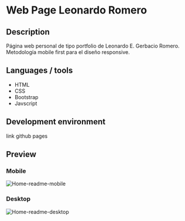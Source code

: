 # Web Page Leonardo Romero

## Description
Página web personal de tipo portfolio de Leonardo E. Gerbacio Romero. Metodología mobile first para el diseño responsive.

## Languages / tools
- HTML
- CSS
- Bootstrap 
- Javscript

## Development environment
link github pages

## Preview

### Mobile
![Home-readme-mobile](https://user-images.githubusercontent.com/57498210/179671180-a243e8e6-35d5-41aa-a6d0-51062516061a.png)

### Desktop
![Home-readme-desktop](https://user-images.githubusercontent.com/57498210/179671193-e54af920-6f40-4804-9706-cdb70d6720b0.png)

